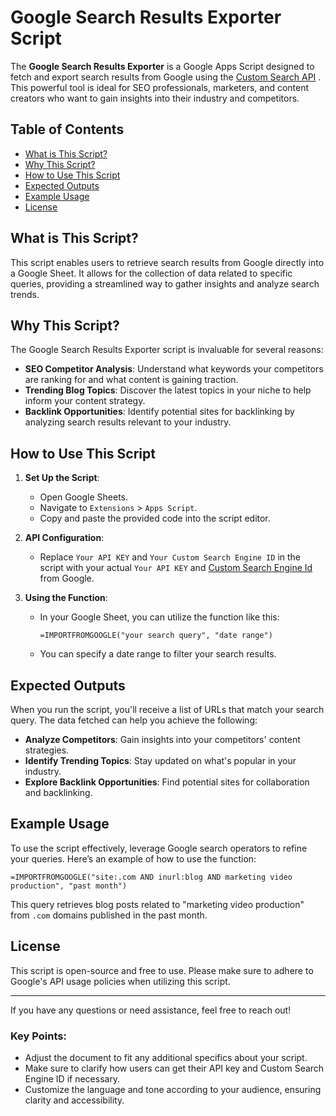 # Google Search Results Exporter Script

The **Google Search Results Exporter** is a Google Apps Script designed to fetch and export search results from Google using the [Custom Search API](https://developers.google.com/custom-search/v1/overview)
. This powerful tool is ideal for SEO professionals, marketers, and content creators who want to gain insights into their industry and competitors.

## Table of Contents

- [What is This Script?](#what-is-this-script)
- [Why This Script?](#why-this-script)
- [How to Use This Script](#how-to-use-this-script)
- [Expected Outputs](#expected-outputs)
- [Example Usage](#example-usage)
- [License](#license)

## What is This Script?

This script enables users to retrieve search results from Google directly into a Google Sheet. It allows for the collection of data related to specific queries, providing a streamlined way to gather insights and analyze search trends.

## Why This Script?

The Google Search Results Exporter script is invaluable for several reasons:

- **SEO Competitor Analysis**: Understand what keywords your competitors are ranking for and what content is gaining traction.
- **Trending Blog Topics**: Discover the latest topics in your niche to help inform your content strategy.
- **Backlink Opportunities**: Identify potential sites for backlinking by analyzing search results relevant to your industry.

## How to Use This Script

1. **Set Up the Script**:
   - Open Google Sheets.
   - Navigate to `Extensions` > `Apps Script`.
   - Copy and paste the provided code into the script editor.

2. **API Configuration**:
   - Replace `Your API KEY` and `Your Custom Search Engine ID` in the script with your actual `Your API KEY` and [Custom Search Engine Id](https://support.google.com/programmable-search/answer/12499034?hl=en) from Google.

3. **Using the Function**:
   - In your Google Sheet, you can utilize the function like this:
     ```plaintext
     =IMPORTFROMGOOGLE("your search query", "date range")
     ```
   - You can specify a date range to filter your search results.

## Expected Outputs

When you run the script, you'll receive a list of URLs that match your search query. The data fetched can help you achieve the following:

- **Analyze Competitors**: Gain insights into your competitors' content strategies.
- **Identify Trending Topics**: Stay updated on what's popular in your industry.
- **Explore Backlink Opportunities**: Find potential sites for collaboration and backlinking.

## Example Usage

To use the script effectively, leverage Google search operators to refine your queries. Here’s an example of how to use the function:

```plaintext
=IMPORTFROMGOOGLE("site:.com AND inurl:blog AND marketing video production", "past month")
```

This query retrieves blog posts related to "marketing video production" from `.com` domains published in the past month.

## License

This script is open-source and free to use. Please make sure to adhere to Google's API usage policies when utilizing this script.

---

If you have any questions or need assistance, feel free to reach out!

### Key Points:

- Adjust the document to fit any additional specifics about your script.
- Make sure to clarify how users can get their API key and Custom Search Engine ID if necessary.
- Customize the language and tone according to your audience, ensuring clarity and accessibility.
